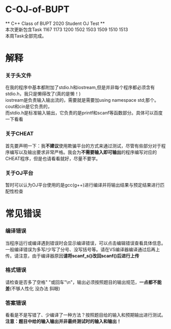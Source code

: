 # C-OJ-of-BUPT  
** C++ Class of BUPT 2020 Student OJ Test **  
本次更新包含Task 1167 1173 1200 1502 1503 1509 1510 1513  
本周Task全部完成。  
  
  
# 解释  
### 关于头文件  
在我的程序中基本都附加了stdio.h和iostream,但是并非每个程序都必须含有stdio.h，我只是懒得改了(真的是懒！)  
iostream是负责输入输出流的，需要就是需要加using namespace std;那个。cout和cin是它负责的，  
而stdio.h是标准输入输出，它负责的是printf和scanf等函数部分。具体可以百度一下看看  
### 关于CHEAT  
首先要声明一下：我**不建议**使用欺骗平台的方式来通过测试，尽管有些部分对于程序编写以及输出要求非常严格。我会为**不需要输入即可输出**的程序编写对应的CHEAT程序，但是也请看看就好，尽量不要学。  
### 关于OJ平台  
暂时可以认为OJ平台使用的是gcc(g++)进行编译并将输出结果与预定结果进行匹配性检查  
  
# 常见错误  
### 编译错误  
当程序运行或编译遇到错误时会显示编译错误，可以点击编辑错误查看具体信息。一般编译错误为多写/少写了分号、没写括号等。请在VS编译器编译通过后再上传。请注意，由于编译器原因**请将scanf_s()改回scanf()后进行上传**  
### 格式错误  
请检查是否多了空格" "或回车"\n"，输出必须按照题目的输出规范，**一点都不能差**(不够人性化 没办法 斜眼)  
### 答案错误  
看看是不是写错了、少编译了一种方法？按照题目给的输入和预期输出进行测试。  
**注意：题目中给的输入输出并非最终测试时的输入和输出！**  
  
